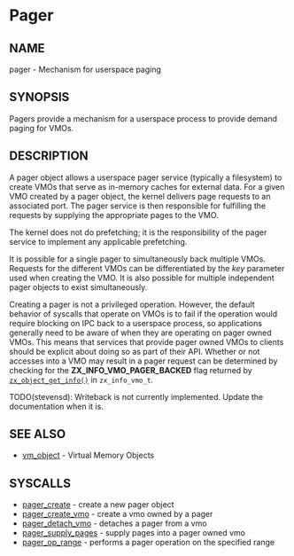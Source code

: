 # Pager

## NAME

pager - Mechanism for userspace paging

## SYNOPSIS

Pagers provide a mechanism for a userspace process to provide demand paging for VMOs.

## DESCRIPTION

A pager object allows a userspace pager service (typically a filesystem) to create VMOs that serve
as in-memory caches for external data. For a given VMO created by a pager object, the kernel
delivers page requests to an associated port. The pager service is then responsible for fulfilling
the requests by supplying the appropriate pages to the VMO.

The kernel does not do prefetching; it is the responsibility of the pager service to implement any
applicable prefetching.

It is possible for a single pager to simultaneously back multiple VMOs. Requests for the different
VMOs can be differentiated by the *key* parameter used when creating the VMO. It is also possible
for multiple independent pager objects to exist simultaneously.

Creating a pager is not a privileged operation. However, the default behavior of syscalls that
operate on VMOs is to fail if the operation would require blocking on IPC back to a userspace
process, so applications generally need to be aware of when they are operating on pager owned
VMOs. This means that services that provide pager owned VMOs to clients should be explicit about
doing so as part of their API. Whether or not accesses into a VMO may result in a pager request
can be determined by checking for the **ZX_INFO_VMO_PAGER_BACKED** flag returned by
[`zx_object_get_info()`] in `zx_info_vmo_t`.

TODO(stevensd): Writeback is not currently implemented. Update the documentation when it is.

## SEE ALSO

+ [vm_object](vm_object.md) - Virtual Memory Objects

## SYSCALLS

+ [pager_create](reference/syscalls/pager_create.md) - create a new pager object
+ [pager_create_vmo](reference/syscalls/pager_create_vmo.md) - create a vmo owned by a pager
+ [pager_detach_vmo](reference/syscalls/pager_detach_vmo.md) - detaches a pager from a vmo
+ [pager_supply_pages](reference/syscalls/pager_supply_pages.md) - supply pages into a pager owned vmo
+ [pager_op_range](reference/syscalls/pager_op_range.md) - performs a pager operation on the specified range

[`zx_object_get_info()`]: reference/syscalls/object_get_info.md
